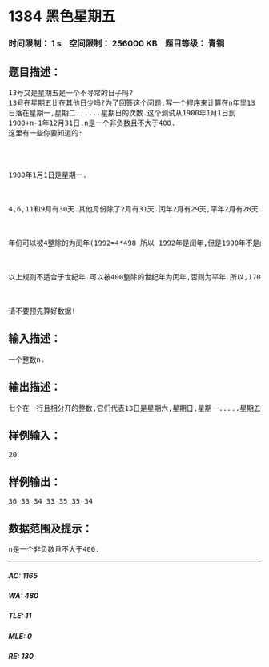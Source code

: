 # 1384 黑色星期五   
### 时间限制： 1 s&nbsp;&nbsp;&nbsp;&nbsp;空间限制： 256000 KB&nbsp;&nbsp;&nbsp;&nbsp;题目等级： 青铜  
## 题目描述：  

<pre>
13号又是星期五是一个不寻常的日子吗?  
13号在星期五比在其他日少吗?为了回答这个问题,写一个程序来计算在n年里13  
日落在星期一,星期二......星期日的次数.这个测试从1900年1月1日到  
1900+n-1年12月31日.n是一个非负数且不大于400.  
这里有一些你要知道的:




1900年1月1日是星期一. 



4,6,11和9月有30天.其他月份除了2月有31天.闰年2月有29天,平年2月有28天. 



年份可以被4整除的为闰年(1992=4*498 所以 1992年是闰年,但是1990年不是闰年) 



以上规则不适合于世纪年.可以被400整除的世纪年为闰年,否则为平年.所以,1700,1800,1900和2100年是平年,而2000年是闰年. 



请不要预先算好数据!
</pre>
  
  
## 输入描述：  

<pre>
一个整数n.
</pre>
  
  
## 输出描述：  

<pre>
七个在一行且相分开的整数,它们代表13日是星期六,星期日,星期一.....星期五的次数.
</pre>
  
  
## 样例输入：  

<pre>
20
</pre>
  
  
## 样例输出：  

<pre>
36 33 34 33 35 35 34
</pre>
  
  
## 数据范围及提示：  

<pre>
n是一个非负数且不大于400.
</pre>
  
  
***  

##### AC: 1165  
##### WA: 480  
##### TLE: 11  
##### MLE: 0  
##### RE: 130  
